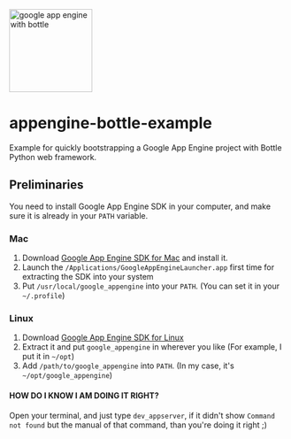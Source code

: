 <img style="width:150px;" src="https://f.cloud.github.com/assets/374786/793867/ea1ed97c-ec48-11e2-8a00-878e1df50203.png" alt="google app engine with bottle">

appengine-bottle-example
========================

Example for quickly bootstrapping a Google App Engine project with Bottle Python web framework.

## Preliminaries

You need to install Google App Engine SDK in your computer, and make sure it is already in your `PATH` variable.

### Mac

1. Download [Google App Engine SDK for Mac](https://developers.google.com/appengine/downloads#Google_App_Engine_SDK_for_Python) and install it.
1. Launch the `/Applications/GoogleAppEngineLauncher.app` first time for extracting the SDK into your system
1. Put `/usr/local/google_appengine` into your `PATH`. (You can set it in your `~/.profile`)

### Linux

1. Download [Google App Engine SDK for Linux](https://developers.google.com/appengine/downloads#Google_App_Engine_SDK_for_Python)
2. Extract it and put `google_appengine` in wherever you like (For example, I put it in `~/opt`)
3. Add `/path/to/google_appengine` into `PATH`. (In my case, it's `~/opt/google_appengine`)


#### HOW DO I KNOW I AM DOING IT RIGHT?
	
Open your terminal, and just type `dev_appserver`, if it didn't show `Command not found` but the manual of that command, than you're doing it right ;)

